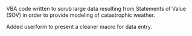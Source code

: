 VBA code written to scrub large data resulting from Statements of Value (SOV) in order to provide modeling of catastrophic weather. 

Added userform to present a cleaner macro for data entry.
